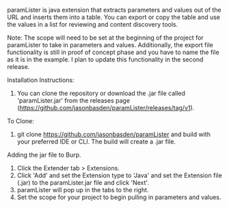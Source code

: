 paramLister is java extension that extracts parameters and values out of the URL and inserts them into a table. You can export or copy the table and use the values in a list for reviewing and content discovery tools.

Note: The scope will need to be set at the beginning of the project for paramLister to take in parameters and values. Additionally, the export file functionality is still in proof of concept phase and you have to name the file as it is in the example. I plan to update this functionality in the second release.


Installation Instructions:
1. You can clone the repository or download the .jar file called 'paramLister.jar' from the releases page (https://github.com/jasonbasden/paramLister/releases/tag/v1).

To Clone: 
1. git clone https://github.com/jasonbasden/paramLister and build with your preferred IDE or CLI. The build will create a .jar file. 

Adding the jar file to Burp.
1. Click the Extender tab > Extensions.
2. Click 'Add' and set the Extension type to 'Java' and set the Extension file (.jar) to the paramLister.jar file and click 'Next'. 
3. paramLister will pop up in the tabs to the right. 
4. Set the scope for your project to begin pulling in parameters and values.
